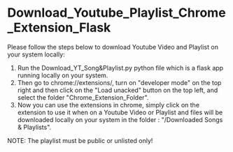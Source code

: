 # Download_Youtube_Playlist_Chrome_Extension_Flask

Please follow the steps below to download Youtube Video and Playlist on your system locally:

1) Run the Download_YT_Song&Playlist.py python file which is a flask app running locally on your system.
2) Then go to chrome://extensions/, turn on "developer mode" on the top right and then click on the "Load unacked" button on the top left, and select the folder "Chrome_Extension_Folder".
3) Now you can use the extensions in chrome, simply click on the extension to use it when on a Youtube Video or Playlist and files will be downloaded locally on your system in the folder : "/Downloaded Songs & Playlists".

NOTE: The playlist must be public or unlisted only!
